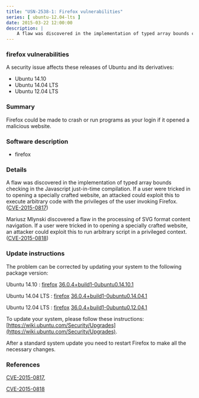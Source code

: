 ```yaml
---
title: "USN-2538-1: Firefox vulnerabilities"
series: [ ubuntu-12.04-lts ]
date: 2015-03-22 12:00:00
description: |
    A flaw was discovered in the implementation of typed array bounds checking in the Javascript just-in-time compilation. If a user were tricked in to opening a specially crafted website, an attacked could exploit this to execute arbitrary code with the privileges of the user invoking Firefox. ([CVE-2015-0817](http://people.ubuntu.com/~ubuntu-security/cve/CVE-2015-0817))
--- 
```

 
### firefox vulnerabilities

A security issue affects these releases of Ubuntu and its derivatives:

* Ubuntu 14.10
* Ubuntu 14.04 LTS
* Ubuntu 12.04 LTS

### Summary

Firefox could be made to crash or run programs as your login if it opened a malicious website.

### Software description

* firefox 

### Details

A flaw was discovered in the implementation of typed array bounds checking in the Javascript just-in-time compilation. If a user were tricked in to opening a specially crafted website, an attacked could exploit this to execute arbitrary code with the privileges of the user invoking Firefox. ([CVE-2015-0817](http://people.ubuntu.com/~ubuntu-security/cve/CVE-2015-0817))

Mariusz Mlynski discovered a flaw in the processing of SVG format content navigation. If a user were tricked in to opening a specially crafted website, an attacker could exploit this to run arbitrary script in a privileged context. ([CVE-2015-0818](http://people.ubuntu.com/~ubuntu-security/cve/CVE-2015-0818)) 

### Update instructions

The problem can be corrected by updating your system to the following package version:

Ubuntu 14.10
 : [firefox](https://launchpad.net/ubuntu/+source/firefox) <span> [36.0.4+build1-0ubuntu0.14.10.1](https://launchpad.net/ubuntu/+source/firefox/36.0.4+build1-0ubuntu0.14.10.1) </span> 

Ubuntu 14.04 LTS
 : [firefox](https://launchpad.net/ubuntu/+source/firefox) <span> [36.0.4+build1-0ubuntu0.14.04.1](https://launchpad.net/ubuntu/+source/firefox/36.0.4+build1-0ubuntu0.14.04.1) </span> 

Ubuntu 12.04 LTS
 : [firefox](https://launchpad.net/ubuntu/+source/firefox) <span> [36.0.4+build1-0ubuntu0.12.04.1](https://launchpad.net/ubuntu/+source/firefox/36.0.4+build1-0ubuntu0.12.04.1) </span> 

To update your system, please follow these instructions: [https://wiki.ubuntu.com/Security/Upgrades](https://wiki.ubuntu.com/Security/Upgrades).

After a standard system update you need to restart Firefox to make all the necessary changes. 

### References

 [CVE-2015-0817](http://people.ubuntu.com/~ubuntu-security/cve/CVE-2015-0817), 

 [CVE-2015-0818](http://people.ubuntu.com/~ubuntu-security/cve/CVE-2015-0818)
 
